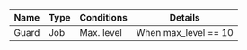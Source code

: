**Name** | **Type** | **Conditions** | **Details**
-- | -- | -- | --
Guard	| Job	| Max. level |	When max_level == 10
